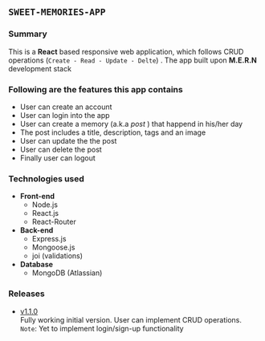 ## `SWEET-MEMORIES-APP`
>
### Summary
 This is a **React** based responsive web application, which follows CRUD operations (`Create - Read - Update - Delte`) . The app built upon **M.E.R.N** development stack
>
### Following are the features this app contains
- User can create an account
- User can login into the app
- User can create a memory (a.k.a *post* ) that happend in his/her day
- The post includes a title, description, tags and an image
- User can update the the post
- User can delete the post
- Finally user can logout
>
### Technologies used
- **Front-end**
    * Node.js
    * React.js
    * React-Router
- **Back-end**
    - Express.js
    - Mongoose.js
    - joi (validations)
- **Database**
    - MongoDB (Atlassian)
>

### Releases
- [v1.1.0](https://github.com/phanison898/sweet-memories-app/archive/v1.1.0.zip) <br /> Fully working initial version. User can implement CRUD operations. <br /> `Note`: Yet to implement login/sign-up functionality
    
